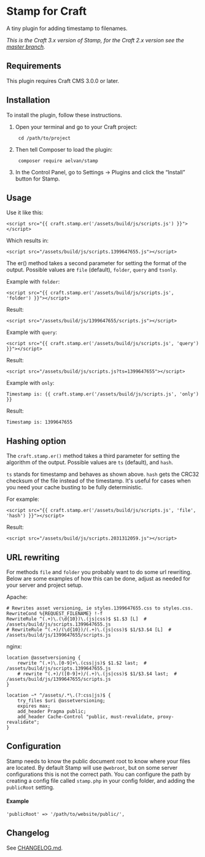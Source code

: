Stamp for Craft
===========
A tiny plugin for adding timestamp to filenames. 

*This is the Craft 3.x version of Stamp, for the Craft 2.x version see the [master branch](https://github.com/aelvan/Stamp-Craft/tree/master).*

Requirements
---
This plugin requires Craft CMS 3.0.0 or later.

Installation
---
To install the plugin, follow these instructions.

1. Open your terminal and go to your Craft project:

        cd /path/to/project

2. Then tell Composer to load the plugin:

        composer require aelvan/stamp

3. In the Control Panel, go to Settings → Plugins and click the “Install” button for Stamp.

Usage
---
Use it like this:
 
    <script src="{{ craft.stamp.er('/assets/build/js/scripts.js') }}"></script> 

Which results in:

    <script src="/assets/build/js/scripts.1399647655.js"></script>

The er() method takes a second parameter for setting the format of the output. Possible values are `file` (default), `folder`, `query` and `tsonly`.

Example with `folder`:

    <script src="{{ craft.stamp.er('/assets/build/js/scripts.js', 'folder') }}"></script> 

Result:

    <script src="/assets/build/js/1399647655/scripts.js"></script>

Example with `query`:

    <script src="{{ craft.stamp.er('/assets/build/js/scripts.js', 'query') }}"></script> 

Result:

    <script src="/assets/build/js/scripts.js?ts=1399647655"></script>

Example with `only`:

    Timestamp is: {{ craft.stamp.er('/assets/build/js/scripts.js', 'only') }} 

Result:

    Timestamp is: 1399647655


Hashing option
---

The `craft.stamp.er()` method takes a third parameter for setting the algorithm of the output. Possible values are `ts` (default), and `hash`.

`ts` stands for timestamp and behaves as shown above. `hash` gets the CRC32 checksum of the file instead of the timestamp. It's useful for cases when you need your cache busting to be fully deterministic.

For example:

    <script src="{{ craft.stamp.er('/assets/build/js/scripts.js', 'file', 'hash') }}"></script>

Result:

    <script src="/assets/build/js/scripts.2031312059.js"></script>


URL rewriting
---
For methods `file` and `folder` you probably want to do some url rewriting. Below are some examples of how this can be done,
adjust as needed for your server and project setup.

Apache:

    # Rewrites asset versioning, ie styles.1399647655.css to styles.css.
    RewriteCond %{REQUEST_FILENAME} !-f
    RewriteRule ^(.+)\.(\d{10})\.(js|css)$ $1.$3 [L]  # /assets/build/js/scripts.1399647655.js
    # RewriteRule ^(.+)/(\d{10})/(.+)\.(js|css)$ $1/$3.$4 [L]  # /assets/build/js/1399647655/scripts.js

nginx:

    location @assetversioning {
        rewrite ^(.+)\.[0-9]+\.(css|js)$ $1.$2 last;  # /assets/build/js/scripts.1399647655.js
        # rewrite ^(.+)/([0-9]+)/(.+)\.(js|css)$ $1/$3.$4 last;  # /assets/build/js/1399647655/scripts.js
    }    

    location ~* ^/assets/.*\.(?:css|js)$ {
        try_files $uri @assetversioning;
        expires max;
        add_header Pragma public;
        add_header Cache-Control "public, must-revalidate, proxy-revalidate";
    }


Configuration
---
Stamp needs to know the public document root to know where your files are located. By default
Stamp will use `@webroot`, but on some server configurations this is not the correct
path. You can configure the path by creating a config file called `stamp.php` in your config folder, 
and adding the `publicRoot` setting.

#### Example

    'publicRoot' => '/path/to/website/public/',

Changelog
---
See [CHANGELOG.md](https://github.com/aelvan/Stamp-Craft/blob/craft3/CHANGELOG.md).
